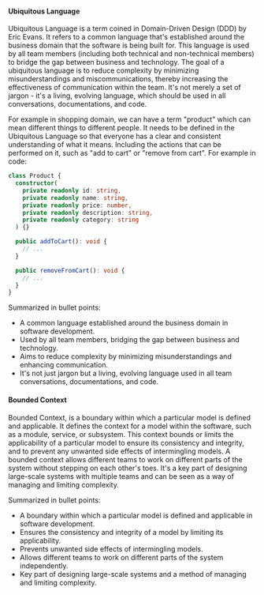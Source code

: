 #### Ubiquitous Language

Ubiquitous Language is a term coined in Domain-Driven Design (DDD) by Eric Evans. It refers to a common language that's established around the business domain that the software is being built for. This language is used by all team members (including both technical and non-technical members) to bridge the gap between business and technology. The goal of a ubiquitous language is to reduce complexity by minimizing misunderstandings and miscommunications, thereby increasing the effectiveness of communication within the team. It's not merely a set of jargon - it's a living, evolving language, which should be used in all conversations, documentations, and code.

For example in shopping domain, we can have a term "product" which can mean different things to different people. It needs to be defined in the Ubiquitous Language so that everyone has a clear and consistent understanding of what it means. Including the actions that can be performed on it, such as "add to cart" or "remove from cart". For example in code:

```typescript
class Product {
  constructor(
    private readonly id: string,
    private readonly name: string,
    private readonly price: number,
    private readonly description: string,
    private readonly category: string
  ) {}

  public addToCart(): void {
    // ...
  }

  public removeFromCart(): void {
    // ...
  }
}
```

Summarized in bullet points:

- A common language established around the business domain in software development.
- Used by all team members, bridging the gap between business and technology.
- Aims to reduce complexity by minimizing misunderstandings and enhancing communication.
- It's not just jargon but a living, evolving language used in all team conversations, documentations, and code.

#### Bounded Context

Bounded Context, is a boundary within which a particular model is defined and applicable. It defines the context for a model within the software, such as a module, service, or subsystem. This context bounds or limits the applicability of a particular model to ensure its consistency and integrity, and to prevent any unwanted side effects of intermingling models. A bounded context allows different teams to work on different parts of the system without stepping on each other's toes. It's a key part of designing large-scale systems with multiple teams and can be seen as a way of managing and limiting complexity.

Summarized in bullet points:

- A boundary within which a particular model is defined and applicable in software development.
- Ensures the consistency and integrity of a model by limiting its applicability.
- Prevents unwanted side effects of intermingling models.
- Allows different teams to work on different parts of the system independently.
- Key part of designing large-scale systems and a method of managing and limiting complexity.
